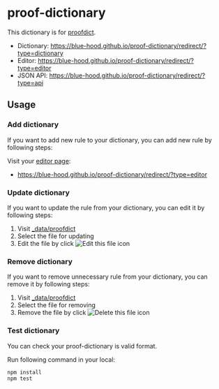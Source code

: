 # proof-dictionary

This dictionary is for [proofdict](https://github.com/proofdict/proofdict).

- Dictionary: <https://blue-hood.github.io/proof-dictionary/redirect/?type=dictionary>
- Editor: <https://blue-hood.github.io/proof-dictionary/redirect/?type=editor>
- JSON API: <https://blue-hood.github.io/proof-dictionary/redirect/?type=api>

## Usage

### Add dictionary

If you want to add new rule to your dictionary, you can add new rule by following steps: 

Visit your [editor page](https://blue-hood.github.io/proof-dictionary/redirect/?type=editor):

- <https://blue-hood.github.io/proof-dictionary/redirect/?type=editor>

### Update dictionary

If you want to update the rule from your dictionary, you can edit it by following steps: 

1. Visit [_data/proofdict][]
2. Select the file for updating
3. Edit the file by click ![Edit this file](docs/assets/pencil.png) icon

### Remove dictionary

If you want to remove unnecessary rule from your dictionary, you can remove it by following steps: 

1. Visit [_data/proofdict][]
2. Select the file for removing
3. Remove the file by click ![Delete this file](docs/assets/trashcan.png) icon

### Test dictionary

You can check your proof-dictionary is valid format.

Run following command in your local:

    npm install
    npm test

[_data/proofdict]: _data/proofdict "dictionary data directory"

